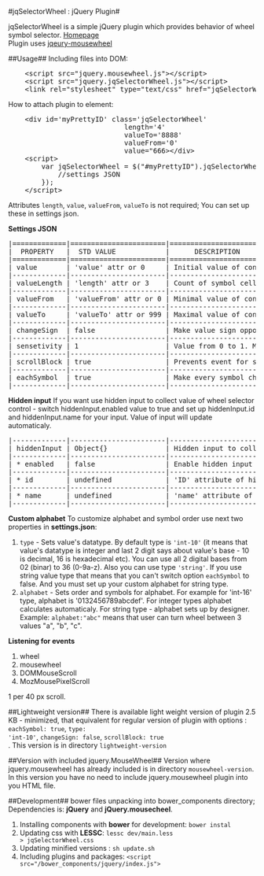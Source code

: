 #jqSelectorWheel : jQuery Plugin#

jqSelectorWheel is a simple jQuery plugin which provides behavior of wheel symbol selector. <a href="http://zefirka.github.io/jquerySelectorWheel">Homepage</a><br>
Plugin uses <a href="https://github.com/brandonaaron/jquery-mousewheel">jqeury-mousewheel</a>

##Usage##
Including files into DOM:<br>
<pre>
	&lt;script src="jquery.mousewheel.js"&gt;&lt;/script&gt;
	&lt;script src="jquery.jqSelectorWheel.js"&gt;&lt;/script&gt;
	&lt;link rel="stylesheet" type="text/css" href="jqSelectorWheel.css"&gt;
</pre>
How to attach plugin to element:<br>
<pre>
	&lt;div id='myPrettyID' class='jqSelectorWheel' 
							length='4' 
							valueTo='8888' 
							valueFrom='0' 
							value="666&gt;&lt;/div&gt;
	&lt;script&gt; 
		var jqSelectorWheel = $("#myPrettyID").jqSelectorWheel({
			//settings JSON
		});
	&lt;/script&gt;	
</pre>

Attributes <code>length</code>, <code>value</code>, <code>valueFrom</code>, <code>valueTo</code>  is not required; You can set up these in settings json.

**Settings JSON**
<pre>
|=============|=======================|===========================================|
|  PROPERTY   |  STD VALUE            |      DESCRIPTION                          |
|=============|=======================|===========================================| 
| value       | 'value' attr or 0     | Initial value of controller               |
|-------------|-----------------------|-------------------------------------------|
| valueLength | 'length' attr or 3    | Count of symbol cells                     |
|-------------|-----------------------|-------------------------------------------|
| valueFrom   | 'valueFrom' attr or 0 | Minimal value of controller               |
|-------------|-----------------------|-------------------------------------------|
| valueTo     | 'valueTo' attr or 999 | Maximal value of controller               |
|-------------|-----------------------|-------------------------------------------|
| changeSign  | false                 | Make value sign opposite by click or not  |
|-------------|-----------------------|-------------------------------------------|
| sensetivity | 1                     | Value from 0 to 1. Multiplied by scroll   |
|-------------|-----------------------|-------------------------------------------|
| scrollBlock | true                  | Prevents event for scroll window          |
|-------------|-----------------------|-------------------------------------------|
| eachSymbol  | true                  | Make every symbol change independently    |
|-------------|-----------------------|-------------------------------------------|
</pre>

**Hidden input**
If you want use hidden input to collect value of wheel selector control - switch hiddenInput.enabled value to true and set up hiddenInput.id and hiddenInput.name for your input. Value of input will update automaticaly. 
<pre>
|-------------|-----------------------|-------------------------------------------|
| hiddenInput | Object{}              | Hidden input to collect values            |
|-------------|-----------------------|-------------------------------------------|
| * enabled   | false                 | Enable hidden input or not                |
|-------------|-----------------------|-------------------------------------------|
| * id        | undefined             | 'ID' attribute of hidden input            |
|-------------|-----------------------|-------------------------------------------|
| * name      | undefined             | 'name' attribute of hidden input          |
|-------------|-----------------------|-------------------------------------------|
</pre>

**Custom alphabet**
To customize alphabet and symbol order use next two properties in **settings.json**:

1. <code>type</code>  - Sets value's datatype. By default type is <code>'int-10'</code> (it means that value's datatype is integer and last 2 digit says about value's base - 10 is decimal, 16 is hexadecimal etc). You can use all 2 digital bases from 02 (binar) to 36 (0-9a-z). Also you can use type <code>'string'</code>. If you use string value type that means that you can't switch option <code>eachSymbol</code> to false. And you must set up your custom alphabet for string type.
2. <code>alphabet</code> - Sets order and symbols for alphabet. For example for 'int-16' type, alphabet is '0132456789abcdef'. For integer types alphabet calculates automaticaly. For string type - alphabet sets up by designer. Example: <code>alphabet:"abc"</code> means that user can turn wheel between 3 values "a", "b", "c".

**Listening for events**

1. wheel
2. mousewheel
3. DOMMouseScroll
4. MozMousePixelScroll

1 per 40 px scroll.

##Lightweight version##
There is available light weight version of plugin 2.5 KB - minimized, that equivalent for regular version of plugin with options : <code>eachSymbol: true</code>, <code>type: 'int-10'</code>, <code>changeSign: false</code>, <code>scrollBlock: true </code>. This version is in directory <code>lightweight-version</code><br> 

##Version with included jquery.MouseWheel##
Version where jquery.mousewheel has already included is in directory <code>mousewheel-version</code>. In this version you have no need to include jquery.mousewheel plugin into you HTML file.

##Development##
bower files unpacking into bower_components directory; Dependencies is: **jQuery** and **jQuery.mousecheel**.

1. Installing components with **bower** for development: <code>bower instal</code> <br>
2. Updating css with **LESSC**: <code>lessc dev/main.less &gt; jqSelectorWheel.css</code><br>
3. Updating minified versions : <code>sh update.sh</code>
4. Including plugins and packages: <code>&lt;script src="/bower_components/jquery/index.js"&gt;</script></code><br>
